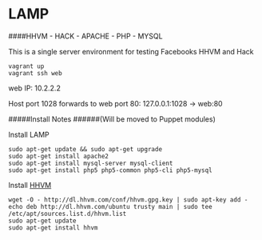 LAMP
===

####HHVM - HACK - APACHE - PHP - MYSQL

This is a single server environment for testing Facebooks HHVM and Hack

```vagrant up```  
```vagrant ssh web```  

web   IP: 10.2.2.2  

Host port 1028 forwards to web port 80: 127.0.0.1:1028 -> web:80

#####Install Notes
######(Will be moved to Puppet modules)

Install LAMP
```
sudo apt-get update && sudo apt-get upgrade
sudo apt-get install apache2
sudo apt-get install mysql-server mysql-client
sudo apt-get install php5 php5-common php5-cli php5-mysql
```

Install <a href="https://github.com/facebook/hhvm/wiki/Prebuilt-packages-on-Ubuntu-14.04" target="_blank">HHVM</a>
```
wget -O - http://dl.hhvm.com/conf/hhvm.gpg.key | sudo apt-key add -
echo deb http://dl.hhvm.com/ubuntu trusty main | sudo tee /etc/apt/sources.list.d/hhvm.list
sudo apt-get update
sudo apt-get install hhvm
```